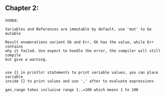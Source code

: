 ## Chapter 2:
notes:

    Variables and References are immutable by default, use 'mut' to be mutable

    Result enumerations varient Ok and Err, Ok has the value, while Err contains 
    why it failed. Use expect to handle the error, the compiler will still compile
    but give a warning.


    use {} in println! statements to print variable values, you can place variable 
    inside {} to print values and use ',' after to evaluate expressions

    gen_range takes inclusive range 1..=100 which means 1 to 100
